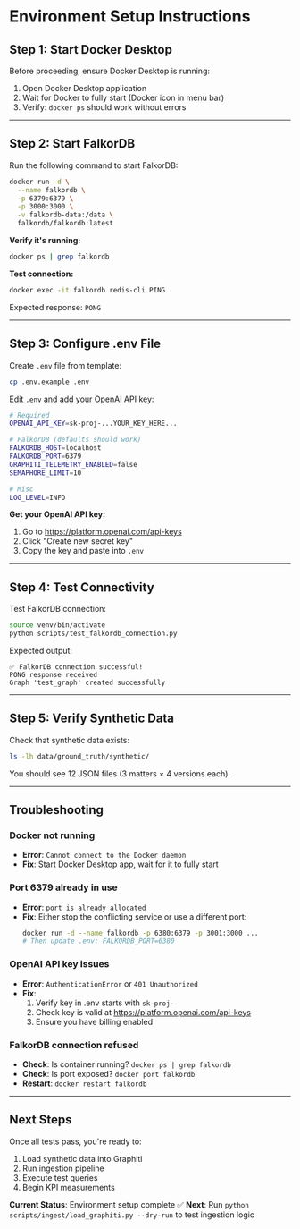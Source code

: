 # Environment Setup Instructions

## Step 1: Start Docker Desktop

Before proceeding, ensure Docker Desktop is running:

1. Open Docker Desktop application
2. Wait for Docker to fully start (Docker icon in menu bar)
3. Verify: `docker ps` should work without errors

---

## Step 2: Start FalkorDB

Run the following command to start FalkorDB:

```bash
docker run -d \
  --name falkordb \
  -p 6379:6379 \
  -p 3000:3000 \
  -v falkordb-data:/data \
  falkordb/falkordb:latest
```

**Verify it's running:**
```bash
docker ps | grep falkordb
```

**Test connection:**
```bash
docker exec -it falkordb redis-cli PING
```
Expected response: `PONG`

---

## Step 3: Configure .env File

Create `.env` file from template:

```bash
cp .env.example .env
```

Edit `.env` and add your OpenAI API key:

```bash
# Required
OPENAI_API_KEY=sk-proj-...YOUR_KEY_HERE...

# FalkorDB (defaults should work)
FALKORDB_HOST=localhost
FALKORDB_PORT=6379
GRAPHITI_TELEMETRY_ENABLED=false
SEMAPHORE_LIMIT=10

# Misc
LOG_LEVEL=INFO
```

**Get your OpenAI API key:**
1. Go to https://platform.openai.com/api-keys
2. Click "Create new secret key"
3. Copy the key and paste into `.env`

---

## Step 4: Test Connectivity

Test FalkorDB connection:

```bash
source venv/bin/activate
python scripts/test_falkordb_connection.py
```

Expected output:
```
✅ FalkorDB connection successful!
PONG response received
Graph 'test_graph' created successfully
```

---

## Step 5: Verify Synthetic Data

Check that synthetic data exists:

```bash
ls -lh data/ground_truth/synthetic/
```

You should see 12 JSON files (3 matters × 4 versions each).

---

## Troubleshooting

### Docker not running
- **Error**: `Cannot connect to the Docker daemon`
- **Fix**: Start Docker Desktop app, wait for it to fully start

### Port 6379 already in use
- **Error**: `port is already allocated`
- **Fix**: Either stop the conflicting service or use a different port:
  ```bash
  docker run -d --name falkordb -p 6380:6379 -p 3001:3000 ...
  # Then update .env: FALKORDB_PORT=6380
  ```

### OpenAI API key issues
- **Error**: `AuthenticationError` or `401 Unauthorized`
- **Fix**:
  1. Verify key in .env starts with `sk-proj-`
  2. Check key is valid at https://platform.openai.com/api-keys
  3. Ensure you have billing enabled

### FalkorDB connection refused
- **Check**: Is container running? `docker ps | grep falkordb`
- **Check**: Is port exposed? `docker port falkordb`
- **Restart**: `docker restart falkordb`

---

## Next Steps

Once all tests pass, you're ready to:

1. Load synthetic data into Graphiti
2. Run ingestion pipeline
3. Execute test queries
4. Begin KPI measurements

**Current Status**: Environment setup complete ✅
**Next**: Run `python scripts/ingest/load_graphiti.py --dry-run` to test ingestion logic
